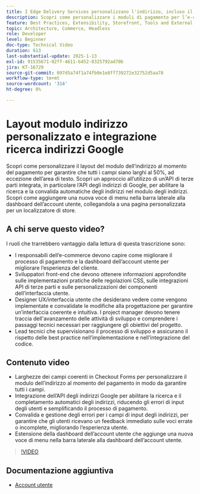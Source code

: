 ```yaml
---
title: I Edge Delivery Services personalizzano l'indirizzo, incluso il completamento automatico
description: Scopri come personalizzare i moduli di pagamento per l’e-commerce e integrare Google Address Lookup per migliorare l’esperienza utente e ridurre gli errori di input.
feature: Best Practices, Extensibility, Storefront, Tools and External Services
topic: Architecture, Commerce, Headless
role: Developer
level: Beginner
doc-type: Technical Video
duration: 613
last-substantial-update: 2025-1-13
exl-id: 91535671-02ff-4611-b452-0325792ad70b
jira: KT-16729
source-git-commit: 097d5a74f1a74fb0e1e8ff739272e32752d5aa78
workflow-type: tm+mt
source-wordcount: '314'
ht-degree: 0%

---
```



# Layout modulo indirizzo personalizzato e integrazione ricerca indirizzi Google

Scopri come personalizzare il layout del modulo dell’indirizzo al momento del pagamento per garantire che tutti i campi siano larghi al 50%, ad eccezione dell’area di testo. Scopri un approccio all’utilizzo di un’API di terze parti integrata, in particolare l’API degli indirizzi di Google, per abilitare la ricerca e la convalida automatiche degli indirizzi nel modulo degli indirizzi. &#x200B; Scopri come aggiungere una nuova voce di menu nella barra laterale alla dashboard dell’account utente, collegandola a una pagina personalizzata per un localizzatore di store.

## A chi serve questo video?

I ruoli che trarrebbero vantaggio dalla lettura di questa trascrizione sono:

* I responsabili dell’e-commerce devono capire come migliorare il processo di pagamento e la dashboard dell’account utente per migliorare l’esperienza del cliente.
* Sviluppatori front-end che devono ottenere informazioni approfondite sulle implementazioni pratiche delle regolazioni CSS, sulle integrazioni API di terze parti e sulle personalizzazioni dei componenti dell’interfaccia utente.
* Designer UX/interfaccia utente che desiderano vedere come vengono implementate e convalidate le modifiche alla progettazione per garantire un’interfaccia coerente e intuitiva.
I project manager devono tenere traccia dell&#39;avanzamento delle attività di sviluppo e comprendere i passaggi tecnici necessari per raggiungere gli obiettivi del progetto.
* Lead tecnici che supervisionano il processo di sviluppo e assicurano il rispetto delle best practice nell’implementazione e nell’integrazione del codice.


## Contenuto video

* Larghezze dei campi coerenti in Checkout Forms per personalizzare il modulo dell’indirizzo al momento del pagamento in modo da garantire tutti i campi.
* Integrazione dell’API degli indirizzi Google per abilitare la ricerca e il completamento automatici degli indirizzi, riducendo gli errori di input degli utenti e semplificando il processo di pagamento.
* Convalida e gestione degli errori per i campi di input degli indirizzi, per garantire che gli utenti ricevano un feedback immediato sulle voci errate o incomplete, migliorando l’esperienza utente.
* Estensione della dashboard dell’account utente che aggiunge una nuova voce di menu nella barra laterale alla dashboard dell’account utente.

>[!VIDEO](https://video.tv.adobe.com/v/3442787?learn=on)

## Documentazione aggiuntiva

* [Account utente](https://experienceleague.adobe.com/developer/commerce/storefront/dropins/user-account/tutorials/)
